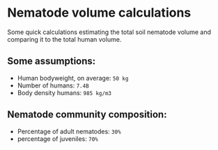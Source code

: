 # Nematode volume calculations
Some quick calculations estimating the total soil nematode volume and comparing it to the total human volume.

## Some assumptions:
- Human bodyweight, on average: `50 kg`
- Number of humans: `7.4B`
- Body density humans: `985 kg/m3`

## Nematode community composition:
- Percentage of adult nematodes: `30%`
- percentage of juveniles: `70%`

